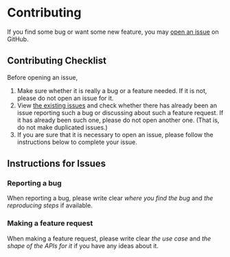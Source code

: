 # Contributing

If you find some bug or want some new feature, you may [open an issue](https://github.com/huang2002/hengine/issues/new) on GitHub.

## Contributing Checklist

Before opening an issue,

1. Make sure whether it is really a bug or a feature needed. If it is not, please do not open an issue for it.
2. View [the existing issues](https://github.com/huang2002/hengine/issues) and check whether there has already been an issue reporting such a bug or discussing about such a feature request. If it has already been such one, please do not open another one. (That is, do not make duplicated issues.)
3. If you are sure that it is necessary to open an issue, please follow the instructions below to complete your issue.

## Instructions for Issues

### Reporting a bug

When reporting a bug, please write clear *where you find the bug* and *the reproducing steps* if available.

### Making a feature request

When making a feature request, please write clear *the use case* and *the shape of the APIs for it* if you have any ideas about it.
